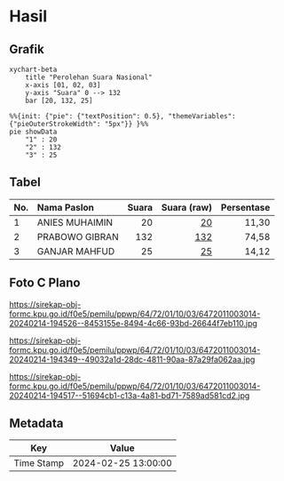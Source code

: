 # Hasil

## Grafik

```mermaid
xychart-beta
    title "Perolehan Suara Nasional"
    x-axis [01, 02, 03]
    y-axis "Suara" 0 --> 132
    bar [20, 132, 25]
```

```mermaid
%%{init: {"pie": {"textPosition": 0.5}, "themeVariables": {"pieOuterStrokeWidth": "5px"}} }%%
pie showData
    "1" : 20
    "2" : 132
    "3" : 25
```

## Tabel

| No. | Nama Paslon    | Suara | Suara (raw) | Persentase |
|:--- |:-------------- | -----:| -----------:| ----------:|
| 1   | ANIES MUHAIMIN | 20    | [20][p-1]   | 11,30      |
| 2   | PRABOWO GIBRAN | 132   | [132][p-2]  | 74,58      |
| 3   | GANJAR MAHFUD  | 25    | [25][p-3]   | 14,12      |


[p-1]: https://github.com/gigit-pemilu/pemilu-2024/blob/main/pilpres/hitung-suara/sub/64-kalimantan-timur/sub/72-kota-samarinda/sub/01-palaran/sub/1003-bukuan/sub/014-tps/sub/paslon-1.txt
[p-2]: https://github.com/gigit-pemilu/pemilu-2024/blob/main/pilpres/hitung-suara/sub/64-kalimantan-timur/sub/72-kota-samarinda/sub/01-palaran/sub/1003-bukuan/sub/014-tps/sub/paslon-2.txt
[p-3]: https://github.com/gigit-pemilu/pemilu-2024/blob/main/pilpres/hitung-suara/sub/64-kalimantan-timur/sub/72-kota-samarinda/sub/01-palaran/sub/1003-bukuan/sub/014-tps/sub/paslon-3.txt

## Foto C Plano

https://sirekap-obj-formc.kpu.go.id/f0e5/pemilu/ppwp/64/72/01/10/03/6472011003014-20240214-194526--8453155e-8494-4c66-93bd-26644f7eb110.jpg

https://sirekap-obj-formc.kpu.go.id/f0e5/pemilu/ppwp/64/72/01/10/03/6472011003014-20240214-194349--49032a1d-28dc-4811-90aa-87a29fa062aa.jpg

https://sirekap-obj-formc.kpu.go.id/f0e5/pemilu/ppwp/64/72/01/10/03/6472011003014-20240214-194517--51694cb1-c13a-4a81-bd71-7589ad581cd2.jpg


## Metadata

| Key        | Value               |
| ---------- | ------------------- |
| Time Stamp | 2024-02-25 13:00:00 |



